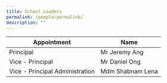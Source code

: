 ```yaml
---
title: School Leaders
permalink: /people/permalink/
description: ""
---
```

| Appointment | Name |
| -------- | -------- |
| Principal    | Mr Jeremy Ang     |
| Vice - Principal    | Mr Daniel Ong    |
| Vice - Principal Administration   | Mdm Shabnam Lena     |